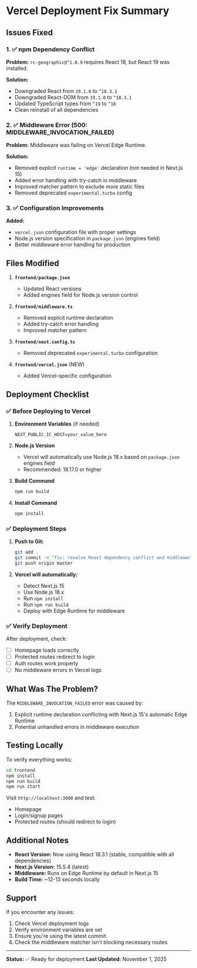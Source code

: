 # Vercel Deployment Fix Summary

## Issues Fixed

### 1. ✅ npm Dependency Conflict
**Problem:** `rc-geographic@^1.0.9` requires React 18, but React 19 was installed.

**Solution:**
- Downgraded React from `19.1.0` to `^18.3.1`
- Downgraded React-DOM from `19.1.0` to `^18.3.1`
- Updated TypeScript types from `^19` to `^18`
- Clean reinstall of all dependencies

### 2. ✅ Middleware Error (500: MIDDLEWARE_INVOCATION_FAILED)
**Problem:** Middleware was failing on Vercel Edge Runtime.

**Solution:**
- Removed explicit `runtime = 'edge'` declaration (not needed in Next.js 15)
- Added error handling with try-catch in middleware
- Improved matcher pattern to exclude more static files
- Removed deprecated `experimental.turbo` config

### 3. ✅ Configuration Improvements
**Added:**
- `vercel.json` configuration file with proper settings
- Node.js version specification in `package.json` (engines field)
- Better middleware error handling for production

## Files Modified

1. **`frontend/package.json`**
   - Updated React versions
   - Added engines field for Node.js version control

2. **`frontend/middleware.ts`**
   - Removed explicit runtime declaration
   - Added try-catch error handling
   - Improved matcher pattern

3. **`frontend/next.config.ts`**
   - Removed deprecated `experimental.turbo` configuration

4. **`frontend/vercel.json`** (NEW)
   - Added Vercel-specific configuration

## Deployment Checklist

### ✅ Before Deploying to Vercel

1. **Environment Variables** (if needed)
   ```
   NEXT_PUBLIC_IC_HOST=your_value_here
   ```
   
2. **Node.js Version**
   - Vercel will automatically use Node.js 18.x based on `package.json` engines field
   - Recommended: 18.17.0 or higher

3. **Build Command**
   ```bash
   npm run build
   ```

4. **Install Command**
   ```bash
   npm install
   ```

### ✅ Deployment Steps

1. **Push to Git:**
   ```bash
   git add .
   git commit -m "fix: resolve React dependency conflict and middleware errors"
   git push origin master
   ```

2. **Vercel will automatically:**
   - Detect Next.js 15
   - Use Node.js 18.x
   - Run `npm install`
   - Run `npm run build`
   - Deploy with Edge Runtime for middleware

### ✅ Verify Deployment

After deployment, check:
- [ ] Homepage loads correctly
- [ ] Protected routes redirect to login
- [ ] Auth routes work properly
- [ ] No middleware errors in Vercel logs

## What Was The Problem?

The `MIDDLEWARE_INVOCATION_FAILED` error was caused by:
1. Explicit runtime declaration conflicting with Next.js 15's automatic Edge Runtime
2. Potential unhandled errors in middleware execution

## Testing Locally

To verify everything works:
```bash
cd frontend
npm install
npm run build
npm run start
```

Visit `http://localhost:3000` and test:
- Homepage
- Login/signup pages
- Protected routes (should redirect to login)

## Additional Notes

- **React Version:** Now using React 18.3.1 (stable, compatible with all dependencies)
- **Next.js Version:** 15.5.4 (latest)
- **Middleware:** Runs on Edge Runtime by default in Next.js 15
- **Build Time:** ~12-13 seconds locally

## Support

If you encounter any issues:
1. Check Vercel deployment logs
2. Verify environment variables are set
3. Ensure you're using the latest commit
4. Check the middleware matcher isn't blocking necessary routes

---

**Status:** ✅ Ready for deployment
**Last Updated:** November 1, 2025

